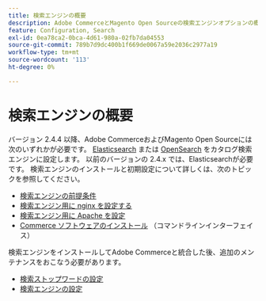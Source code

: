 ```yaml
---
title: 検索エンジンの概要
description: Adobe CommerceとMagento Open Sourceの検索エンジンオプションの概要。
feature: Configuration, Search
exl-id: 0ea78ca2-0bca-4d61-980a-02fb7da04553
source-git-commit: 789b7d9dc400b1f669de0067a59e2036c2977a19
workflow-type: tm+mt
source-wordcount: '113'
ht-degree: 0%

---
```


# 検索エンジンの概要

バージョン 2.4.4 以降、Adobe CommerceおよびMagento Open Sourceには次のいずれかが必要です。 [Elasticsearch] または [OpenSearch] をカタログ検索エンジンに設定します。 以前のバージョンの 2.4.x では、Elasticsearchが必要です。 検索エンジンのインストールと初期設定について詳しくは、次のトピックを参照してください。

- [検索エンジンの前提条件](../../installation/prerequisites/search-engine/overview.md)
- [検索エンジン用に nginx を設定する](../../installation/prerequisites/search-engine/configure-nginx.md)
- [検索エンジン用に Apache を設定](../../installation/prerequisites/search-engine/configure-apache.md)
- [Commerce ソフトウェアのインストール](../../installation/composer.md) （コマンドラインインターフェイス）

検索エンジンをインストールしてAdobe Commerceと統合した後、追加のメンテナンスをおこなう必要があります。

- [検索ストップワードの設定](search-stopwords.md)
- [検索エンジンの設定](configure-search-engine.md)

<!-- Link Definitions -->

[Elasticsearch]: https://www.elastic.co
[OpenSearch]: https://opensearch.org/docs/latest/opensearch/install/index/
